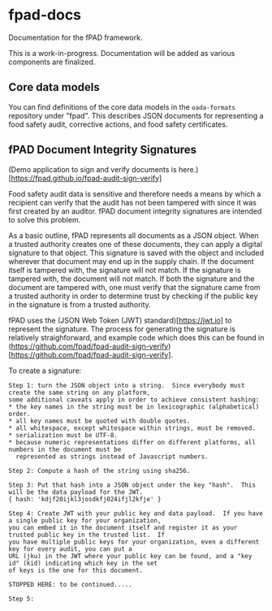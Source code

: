 # fpad-docs
Documentation for the fPAD framework.

This is a work-in-progress.  Documentation will be added as various components are finalized.

## Core data models
You can find definitions of the core data models in the `oada-formats` repository under "fpad".
This describes JSON documents for representing a food safety audit, corrective actions, and
food safety certificates.  

## fPAD Document Integrity Signatures

(Demo application to sign and verify documents is here.)[https://fpad.github.io/fpad-audit-sign-verify]

Food safety audit data is sensitive and therefore needs a means by which a recipient can verify
that the audit has not been tampered with since it was first created by an auditor.  fPAD 
document integrity signatures are intended to solve this problem.

As a basic outline, fPAD represents all documents as a JSON object.  When a trusted authority creates
one of these documents, they can apply a digital signature to that object.  This signature is saved with 
the object and included wherever that document may end up in the supply chain.  If the document itself
is tampered with, the signature will not match.  If the signature is tampered with, the document
will not match.  If both the signature and the document are tampered with, one must verify that the
signature came from a trusted authority in order to determine trust by checking if the public key
in the signature is from a trusted authority.

fPAD uses the (JSON Web Token (JWT) standard)[https://jwt.io] to represent the signature.  The process
for generating the signature is relatively straighforward, and example code which does this can 
be found in (https://github.com/fpad/fpad-audit-sign-verify)[https://github.com/fpad/fpad-audit-sign-verify].

To create a signature:
```
Step 1: turn the JSON object into a string.  Since everybody must create the same string on any platform,
some additional caveats apply in order to achieve consistent hashing: 
* the key names in the string must be in lexicographic (alphabetical) order.
* all key names must be quoted with double quotes.
* all whitespace, except whitespace within strings, must be removed.
* serialization must be UTF-8.
* because numeric representations differ on different platforms, all numbers in the document must be 
  represented as strings instead of Javascript numbers.

Step 2: Compute a hash of the string using sha256.

Step 3: Put that hash into a JSON object under the key "hash".  This will be the data payload for the JWT.
{ hash: 'kdjf20ijkl3josdkfj024ifjl2kfje' }

Step 4: Create JWT with your public key and data payload.  If you have a single public key for your organization,
you can embed it in the document itself and register it as your trusted public key in the trusted list.  If
you have multiple public keys for your organization, even a different key for every audit, you can put a
URL (jku) in the JWT where your public key can be found, and a "key id" (kid) indicating which key in the set 
of keys is the one for this document.

STOPPED HERE: to be continued.....

Step 5: 
